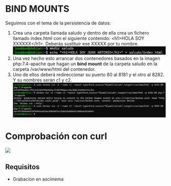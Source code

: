 # BIND MOUNTS

Seguimos con el tema de la persistencia de datos:

1. Crea una carpeta llamada saludo y dentro de ella crea un fichero llamado index.html con el siguiente contenido:
&lt;h1>HOLA SOY XXXXXX&lt;/h1>. Deberás sustituir ese XXXXX por tu nombre.
![](https://github.com/jroddom0103/DESPLIEGUE/blob/master/Docker/Parte-3/Capturas/Saludo.png)
2. Una vez hecho esto arrancar dos contenedores basados en la imagen php:7.4-apache que hagan un **bind mount** de la carpeta saludo en la carpeta /var/www/html del contenedor.
3. Uno de ellos deberá redireccionar su puerto 80 al 8181 y el otro al 8282. Y su nombres serán c1 y c2.
![](https://github.com/jroddom0103/DESPLIEGUE/blob/master/Docker/Parte-3/Capturas/BindMount.png)

# Comprobación con curl
![](https://github.com/jroddom0103/DESPLIEGUE/blob/master/Docker/Parte-3/Capturas/Comprobación.png)

## Requisitos
- Grabacion en asciinema